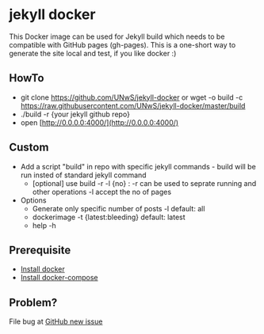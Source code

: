 # jekyll docker
This Docker image can be used for Jekyll build which needs to be compatible with GitHub pages (gh-pages). This is a one-short way to generate the site local and test, if you like docker :)

## HowTo
 - git clone https://github.com/UNwS/jekyll-docker or wget -o build -c https://raw.githubusercontent.com/UNwS/jekyll-docker/master/build
 - ./build -r {your jekyll github repo}
 - open [http://0.0.0.0:4000/](http://0.0.0.0:4000/)

## Custom
 - Add a script "build" in repo with specific jekyll commands - build will be run insted of standard jekyll command
   - [optional] use build -r -l {no} : -r can be used to seprate running and other operations -l accept the no of pages
 - Options
   - Generate only specific number of posts -l default: all
   - dockerimage -t {latest:bleeding} default: latest
   - help -h

## Prerequisite
 - [Install docker](https://docs.docker.com/engine/installation/)
 - [Install docker-compose](https://docs.docker.com/compose/install/)

## Problem?
File bug at [GitHub new issue](https://github.com/UNwS/jekyll-docker/issues/new)

